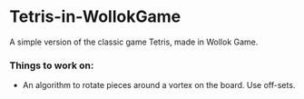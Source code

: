 # Tetris-in-WollokGame
A simple version of the classic game Tetris, made in Wollok Game.

### Things to work on:
- An algorithm to rotate pieces around a vortex on the board. Use off-sets.
